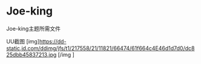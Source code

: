 # Joe-king
Joe-king主题所需文件

UU截图
[img]https://dd-static.jd.com/ddimg/jfs/t1/217558/21/11821/66474/61f664c4E46d1d7d0/dc825dbb45837213.jpg [/img ]
